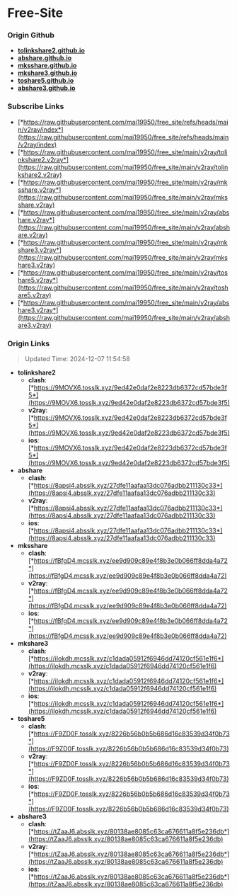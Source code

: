 # Free-Site

### Origin Github

- [**tolinkshare2.github.io**](https://github.com/tolinkshare2/tolinkshare2.github.io)
- [**abshare.github.io**](https://github.com/abshare/abshare.github.io)
- [**mksshare.github.io**](https://github.com/mksshare/mksshare.github.io)
- [**mkshare3.github.io**](https://github.com/mkshare3/mkshare3.github.io)
- [**toshare5.github.io**](https://github.com/toshare5/toshare5.github.io)
- [**abshare3.github.io**](https://github.com/abshare3/abshare3.github.io)

### Subscribe Links

- [*https://raw.githubusercontent.com/mai19950/free_site/refs/heads/main/v2ray/index*](https://raw.githubusercontent.com/mai19950/free_site/refs/heads/main/v2ray/index)
- [*https://raw.githubusercontent.com/mai19950/free_site/main/v2ray/tolinkshare2.v2ray*](https://raw.githubusercontent.com/mai19950/free_site/main/v2ray/tolinkshare2.v2ray)
- [*https://raw.githubusercontent.com/mai19950/free_site/main/v2ray/mksshare.v2ray*](https://raw.githubusercontent.com/mai19950/free_site/main/v2ray/mksshare.v2ray)
- [*https://raw.githubusercontent.com/mai19950/free_site/main/v2ray/abshare.v2ray*](https://raw.githubusercontent.com/mai19950/free_site/main/v2ray/abshare.v2ray)
- [*https://raw.githubusercontent.com/mai19950/free_site/main/v2ray/mkshare3.v2ray*](https://raw.githubusercontent.com/mai19950/free_site/main/v2ray/mkshare3.v2ray)
- [*https://raw.githubusercontent.com/mai19950/free_site/main/v2ray/toshare5.v2ray*](https://raw.githubusercontent.com/mai19950/free_site/main/v2ray/toshare5.v2ray)
- [*https://raw.githubusercontent.com/mai19950/free_site/main/v2ray/abshare3.v2ray*](https://raw.githubusercontent.com/mai19950/free_site/main/v2ray/abshare3.v2ray)

### Origin Links

> Updated Time: 2024-12-07 11:54:58

- **tolinkshare2**
  - **clash**: [*https://9MOVX6.tosslk.xyz/9ed42e0daf2e8223db6372cd57bde3f5*](https://9MOVX6.tosslk.xyz/9ed42e0daf2e8223db6372cd57bde3f5)
  - **v2ray**: [*https://9MOVX6.tosslk.xyz/9ed42e0daf2e8223db6372cd57bde3f5*](https://9MOVX6.tosslk.xyz/9ed42e0daf2e8223db6372cd57bde3f5)
  - **ios**: [*https://9MOVX6.tosslk.xyz/9ed42e0daf2e8223db6372cd57bde3f5*](https://9MOVX6.tosslk.xyz/9ed42e0daf2e8223db6372cd57bde3f5)
- **abshare**
  - **clash**: [*https://8apsi4.absslk.xyz/27dfe11aafaa13dc076adbb211130c33*](https://8apsi4.absslk.xyz/27dfe11aafaa13dc076adbb211130c33)
  - **v2ray**: [*https://8apsi4.absslk.xyz/27dfe11aafaa13dc076adbb211130c33*](https://8apsi4.absslk.xyz/27dfe11aafaa13dc076adbb211130c33)
  - **ios**: [*https://8apsi4.absslk.xyz/27dfe11aafaa13dc076adbb211130c33*](https://8apsi4.absslk.xyz/27dfe11aafaa13dc076adbb211130c33)
- **mksshare**
  - **clash**: [*https://fBfgD4.mcsslk.xyz/ee9d909c89e4f8b3e0b066ff8dda4a72*](https://fBfgD4.mcsslk.xyz/ee9d909c89e4f8b3e0b066ff8dda4a72)
  - **v2ray**: [*https://fBfgD4.mcsslk.xyz/ee9d909c89e4f8b3e0b066ff8dda4a72*](https://fBfgD4.mcsslk.xyz/ee9d909c89e4f8b3e0b066ff8dda4a72)
  - **ios**: [*https://fBfgD4.mcsslk.xyz/ee9d909c89e4f8b3e0b066ff8dda4a72*](https://fBfgD4.mcsslk.xyz/ee9d909c89e4f8b3e0b066ff8dda4a72)
- **mkshare3**
  - **clash**: [*https://iIokdh.mcsslk.xyz/c1dada05912f6946dd74120cf561e1f6*](https://iIokdh.mcsslk.xyz/c1dada05912f6946dd74120cf561e1f6)
  - **v2ray**: [*https://iIokdh.mcsslk.xyz/c1dada05912f6946dd74120cf561e1f6*](https://iIokdh.mcsslk.xyz/c1dada05912f6946dd74120cf561e1f6)
  - **ios**: [*https://iIokdh.mcsslk.xyz/c1dada05912f6946dd74120cf561e1f6*](https://iIokdh.mcsslk.xyz/c1dada05912f6946dd74120cf561e1f6)
- **toshare5**
  - **clash**: [*https://F9ZD0F.tosslk.xyz/8226b56b0b5b686d16c83539d34f0b73*](https://F9ZD0F.tosslk.xyz/8226b56b0b5b686d16c83539d34f0b73)
  - **v2ray**: [*https://F9ZD0F.tosslk.xyz/8226b56b0b5b686d16c83539d34f0b73*](https://F9ZD0F.tosslk.xyz/8226b56b0b5b686d16c83539d34f0b73)
  - **ios**: [*https://F9ZD0F.tosslk.xyz/8226b56b0b5b686d16c83539d34f0b73*](https://F9ZD0F.tosslk.xyz/8226b56b0b5b686d16c83539d34f0b73)
- **abshare3**
  - **clash**: [*https://tZaaJ6.absslk.xyz/80138ae8085c63ca676611a8f5e236db*](https://tZaaJ6.absslk.xyz/80138ae8085c63ca676611a8f5e236db)
  - **v2ray**: [*https://tZaaJ6.absslk.xyz/80138ae8085c63ca676611a8f5e236db*](https://tZaaJ6.absslk.xyz/80138ae8085c63ca676611a8f5e236db)
  - **ios**: [*https://tZaaJ6.absslk.xyz/80138ae8085c63ca676611a8f5e236db*](https://tZaaJ6.absslk.xyz/80138ae8085c63ca676611a8f5e236db)
